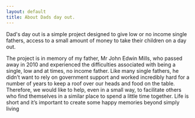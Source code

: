 ```yaml
---
layout: default
title: About Dads day out.
---
```

<p class="intro"><span class="dropcap">D</span>ad's day out is a simple project designed to give low or no income single fathers, access to a small amount of money to take their children on a day out.</p>

The project is in memory of my father, Mr John Edwin Mills, who passed away in 2010 and experienced the difficulties associated with being a single, low and at times, no income father. Like many single fathers, he didn’t want to rely on government support and worked incredibly hard for a number of years to keep a roof over our heads and food on the table.   Therefore, we would like to help, even in a small way, to facilitate others who find themselves in a similar place to spend a little time together. Life is short and it’s important to create some happy memories beyond simply living
